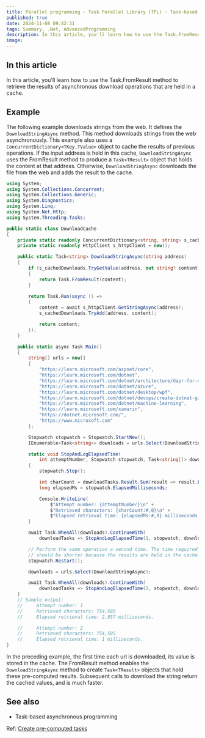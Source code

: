 ```yaml
---
title: Parallel programming - Task Parallel Library (TPL) - Task-based asynchronous programming - Create pre-computed tasks
published: true
date: 2024-11-08 09:42:31
tags: Summary, .Net, AdvancedProgramming
description: In this article, you'll learn how to use the Task.FromResult method to retrieve the results of asynchronous download operations that are held in a cache. The FromResult method returns a finished Task<TResult> object that holds the provided value as its Result property. This method is useful when you perform an asynchronous operation that returns a Task<TResult> object, and the result of that Task<TResult> object is already computed.
image:
---
```


## In this article

In this article, you'll learn how to use the Task.FromResult method to retrieve the results of asynchronous download operations that are held in a cache.

## Example

The following example downloads strings from the web. It defines the ```DownloadStringAsync``` method. This method downloads strings from the web asynchronously. This example also uses a `ConcurrentDictionary<TKey,TValue>` object to cache the results of previous operations. If the input address is held in this cache, ```DownloadStringAsync``` uses the FromResult method to produce a `Task<TResult>` object that holds the content at that address. Otherwise, ```DownloadStringAsync``` downloads the file from the web and adds the result to the cache.

```csharp
using System;
using System.Collections.Concurrent;
using System.Collections.Generic;
using System.Diagnostics;
using System.Linq;
using System.Net.Http;
using System.Threading.Tasks;

public static class DownloadCache
{
    private static readonly ConcurrentDictionary<string, string> s_cachedDownloads = new();
    private static readonly HttpClient s_httpClient = new();

    public static Task<string> DownloadStringAsync(string address)
    {
        if (s_cachedDownloads.TryGetValue(address, out string? content))
        {
            return Task.FromResult(content);
        }

        return Task.Run(async () =>
        {
            content = await s_httpClient.GetStringAsync(address);
            s_cachedDownloads.TryAdd(address, content);

            return content;
        });
    }

    public static async Task Main()
    {
        string[] urls = new[]
        {
            "https://learn.microsoft.com/aspnet/core",
            "https://learn.microsoft.com/dotnet",
            "https://learn.microsoft.com/dotnet/architecture/dapr-for-net-developers",
            "https://learn.microsoft.com/dotnet/azure",
            "https://learn.microsoft.com/dotnet/desktop/wpf",
            "https://learn.microsoft.com/dotnet/devops/create-dotnet-github-action",
            "https://learn.microsoft.com/dotnet/machine-learning",
            "https://learn.microsoft.com/xamarin",
            "https://dotnet.microsoft.com/",
            "https://www.microsoft.com"
        };

        Stopwatch stopwatch = Stopwatch.StartNew();
        IEnumerable<Task<string>> downloads = urls.Select(DownloadStringAsync);

        static void StopAndLogElapsedTime(
            int attemptNumber, Stopwatch stopwatch, Task<string[]> downloadTasks)
        {
            stopwatch.Stop();

            int charCount = downloadTasks.Result.Sum(result => result.Length);
            long elapsedMs = stopwatch.ElapsedMilliseconds;

            Console.WriteLine(
                $"Attempt number: {attemptNumber}\n" +
                $"Retrieved characters: {charCount:#,0}\n" +
                $"Elapsed retrieval time: {elapsedMs:#,0} milliseconds.\n");
        }

        await Task.WhenAll(downloads).ContinueWith(
            downloadTasks => StopAndLogElapsedTime(1, stopwatch, downloadTasks));

        // Perform the same operation a second time. The time required
        // should be shorter because the results are held in the cache.
        stopwatch.Restart();

        downloads = urls.Select(DownloadStringAsync);

        await Task.WhenAll(downloads).ContinueWith(
            downloadTasks => StopAndLogElapsedTime(2, stopwatch, downloadTasks));
    }
    // Sample output:
    //     Attempt number: 1
    //     Retrieved characters: 754,585
    //     Elapsed retrieval time: 2,857 milliseconds.

    //     Attempt number: 2
    //     Retrieved characters: 754,585
    //     Elapsed retrieval time: 1 milliseconds.
}
```

In the preceding example, the first time each url is downloaded, its value is stored in the cache. The FromResult method enables the ```DownloadStringAsync``` method to create `Task<TResult>` objects that hold these pre-computed results. Subsequent calls to download the string return the cached values, and is much faster.

## See also

- Task-based asynchronous programming

Ref: [Create pre-computed tasks](https://learn.microsoft.com/en-us/dotnet/standard/parallel-programming/how-to-create-pre-computed-tasks)